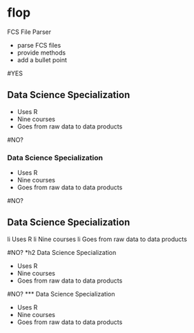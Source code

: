 flop
====

FCS File Parser

* parse FCS files
* provide methods
* add a bullet point



#YES
## Data Science Specialization 

* Uses R 
* Nine courses 
* Goes from raw data to data products

#NO?
### Data Science Specialization 

* Uses R 
* Nine courses 
* Goes from raw data to data products

#NO?
## Data Science Specialization 

li Uses R 
li Nine courses 
li Goes from raw data to data products

#NO?
*h2 Data Science Specialization 

* Uses R 
* Nine courses 
* Goes from raw data to data products

#NO?
*** Data Science Specialization 

* Uses R 
* Nine courses 
* Goes from raw data to data products

